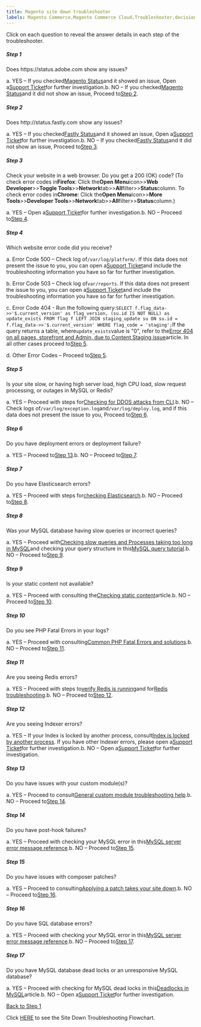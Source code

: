 ```yaml
---
title: Magento site down troubleshooter
labels: Magento Commerce,Magento Commerce Cloud,Troubleshooter,decision,down,how to,site,tree
---
```


Click on each question to reveal the answer details in each step of the troubleshooter.

<div class="zd-accordion">
<div class="zd-accordion-panel">
<h5>Step 1</h5>
<div class="zd-accordion-section">Does https://status.adobe.com show any issues?</div>
<p class="zd-accordion-text">a. YES – If you checked<a href="https://status.magento.com">Magento Status</a>and it showed an issue, Open a<a href="https://support.magento.com/hc/en-us/articles/360019088251-Submit-a-support-ticket">Support Ticket</a>for further investigation.b. NO – If you checked<a href="https://status.magento.com">Magento Status</a>and it did not show an issue, Proceed to<a class="accordion-anchor" href="#zd-accordion-2">Step 2</a>.</p>
</div>
<div class="zd-accordion-panel">
<h5>Step 2</h5>
<div class="zd-accordion-section">Does http://status.fastly.com show any issues?</div>
<p class="zd-accordion-text">a. YES – If you checked<a href="https://status.fastly.com/">Fastly Status</a>and it showed an issue, Open a<a href="https://support.magento.com/hc/en-us/articles/360019088251-Submit-a-support-ticket">Support Ticket</a>for further investigation.b. NO – If you checked<a href="https://status.fastly.com/">Fastly Status</a>and it did not show an issue, Proceed to<a class="accordion-anchor" href="#zd-accordion-3">Step 3</a>.</p>
</div>
<div class="zd-accordion-panel">
<h5>Step 3</h5>
<div class="zd-accordion-section">Check your website in a web browser. Do you get a 200 (OK) code?  (To check error codes in<strong>Firefox</strong>: Click the<strong>Open Menu</strong>icon>><strong>Web Developer</strong>>><strong>Toggle Tools</strong>>><strong>Network</strong>tab>><strong>All</strong>filter>><strong>Status</strong>column. To check error codes in<strong>Chrome</strong>: Click the<strong>Open Menu</strong>icon>><strong>More Tools</strong>>><strong>Developer Tools</strong>>><strong>Network</strong>tab>><strong>All</strong>filter>><strong>Status</strong>column.)</div>
<p class="zd-accordion-text">a. YES – Open a<a href="https://support.magento.com/hc/en-us/articles/360019088251-Submit-a-support-ticket">Support Ticket</a>for further investigation.b. NO – Proceed to<a class="accordion-anchor" href="#zd-accordion-4">Step 4</a>.</p>
</div>
<div class="zd-accordion-panel">
<h5>Step 4</h5>
<div class="zd-accordion-section">Which website error code did you receive?</div>
<p class="zd-accordion-text">a. Error Code 500 – Check log of<code>/var/log/platform/<project_id></code>. If this data does not present the issue to you, you can open a<a href="https://support.magento.com/hc/en-us/articles/360019088251-Submit-a-support-ticket">Support Ticket</a>and include the troubleshooting information you have so far for further investigation.</p>
<p class="zd-accordion-text">b. Error Code 503 – Check log of<code>var/reports</code>. If this data does not present the issue to you, you can open a<a href="https://support.magento.com/hc/en-us/articles/360019088251-Submit-a-support-ticket">Support Ticket</a>and include the troubleshooting information you have so far for further investigation.</p>
<p class="zd-accordion-text">c. Error Code 404 - Run the following query:<code>SELECT f.flag_data->>'$.current_version' as flag_version, (su.id IS NOT NULL) as update_exists FROM flag f LEFT JOIN staging_update su ON su.id = f.flag_data->>'$.current_version' WHERE flag_code = 'staging';</code>If the query returns a table, where<code>update_exists</code>value is "0", refer to the<a href="https://support.magento.com/hc/en-us/articles/360000262174">Error 404 on all pages, storefront and Admin, due to Content Staging issue</a>article. In all other cases proceed to<a class="accordion-anchor" href="#zd-accordion-5">Step 5</a>.</p>
<p class="zd-accordion-text">d. Other Error Codes – Proceed to<a class="accordion-anchor" href="#zd-accordion-5">Step 5</a>.</p>
</div>
<div class="zd-accordion-panel">
<h5>Step 5</h5>
<div class="zd-accordion-section">Is your site slow, or having high server load, high CPU load, slow request processing, or outages in MySQL or Redis?</div>
<p class="zd-accordion-text">a. YES – Proceed with steps for<a href="https://support.magento.com/hc/en-us/articles/360030941932">Checking for DDOS attacks from CLI</a>.b. NO – Check logs of<code>/var/log/exception.log</code>and<code>/var/log/deploy.log</code>, and if this data does not present the issue to you, Proceed to<a class="accordion-anchor" href="#zd-accordion-6">Step 6</a>.</p>
</div>
<div class="zd-accordion-panel">
<h5>Step 6</h5>
<div class="zd-accordion-section">Do you have deployment errors or deployment failure?</div>
<p class="zd-accordion-text">a. YES – Proceed to<a class="accordion-anchor" href="#zd-accordion-13">Step 13</a>.b. NO – Proceed to<a class="accordion-anchor" href="#zd-accordion-7">Step 7</a>.</p>
</div>
<div class="zd-accordion-panel">
<h5>Step 7</h5>
<div class="zd-accordion-section">Do you have Elasticsearch errors?</div>
<p class="zd-accordion-text">a. YES – Proceed with steps for<a href="https://devdocs.magento.com/guides/v2.3/config-guide/elasticsearch/configure-magento.html">checking Elasticsearch</a>.b. NO – Proceed to<a class="accordion-anchor" href="#zd-accordion-8">Step 8</a>.</p>
</div>
<div class="zd-accordion-panel">
<h5>Step 8</h5>
<div class="zd-accordion-section">Was your MySQL database having slow queries or incorrect queries?</div>
<p class="zd-accordion-text">a. YES – Proceed with<a href="https://support.magento.com/hc/en-us/articles/360030903091">Checking slow queries and Processes taking too long in MySQL</a>and checking your query structure in this<a href="https://dev.mysql.com/doc/refman/5.5/en/entering-queries.html">MySQL query tutorial</a>.b. NO – Proceed to<a class="accordion-anchor" href="#zd-accordion-9">Step 9</a>.</p>
</div>
<div class="zd-accordion-panel">
<h5>Step 9</h5>
<div class="zd-accordion-section">Is your static content not available?</div>
<p class="zd-accordion-text">a. YES – Proceed with consulting the<a href="https://support.magento.com/hc/en-us/articles/360031624091">Checking static content</a>article.b. NO – Proceed to<a class="accordion-anchor" href="#zd-accordion-10">Step 10</a>.</p>
</div>
<div class="zd-accordion-panel">
<h5>Step 10</h5>
<div class="zd-accordion-section">Do you see PHP Fatal Errors in your logs?</div>
<p class="zd-accordion-text">a. YES – Proceed with consulting<a href="https://support.magento.com/hc/en-us/articles/360030568432">Common PHP Fatal Errors and solutions</a>.b. NO – Proceed to<a class="accordion-anchor" href="#zd-accordion-11">Step 11</a>.</p>
</div>
<div class="zd-accordion-panel">
<h5>Step 11</h5>
<div class="zd-accordion-section">Are you seeing Redis errors?</div>
<p class="zd-accordion-text">a. YES – Proceed with steps to<a href="https://devdocs.magento.com/guides/v2.3/config-guide/redis/redis-session.html#redis-verify">verify Redis is running</a>and for<a href="https://redis.io/topics/problems">Redis troubleshooting</a>.b. NO – Proceed to<a class="accordion-anchor" href="#zd-accordion-12">Step 12</a>.</p>
</div>
<div class="zd-accordion-panel">
<h5>Step 12</h5>
<div class="zd-accordion-section">Are you seeing Indexer errors?</div>
<p class="zd-accordion-text">a. YES – If your Index is locked by another process, consult<a href="https://support.magento.com/hc/en-us/articles/360030683752">Index is locked by another process</a>. If you have other Indexer errors, please open a<a href="https://support.magento.com/hc/en-us/articles/360019088251-Submit-a-support-ticket">Support Ticket</a>for further investigation.b. NO – Open a<a href="https://support.magento.com/hc/en-us/articles/360019088251-Submit-a-support-ticket">Support Ticket</a>for further investigation.</p>
</div>
<div class="zd-accordion-panel">
<h5>Step 13</h5>
<div class="zd-accordion-section">Do you have issues with your custom module(s)?</div>
<p class="zd-accordion-text">a. YES – Proceed to consult<a href="https://support.magento.com/hc/en-us/articles/360031030751">General custom module troubleshooting help</a>.b. NO – Proceed to<a class="accordion-anchor" href="#zd-accordion-14">Step 14</a>.</p>
</div>
<div class="zd-accordion-panel">
<h5>Step 14</h5>
<div class="zd-accordion-section">Do you have post-hook failures?</div>
<p class="zd-accordion-text">a. YES – Proceed with checking your MySQL error in this<a href="https://dev.mysql.com/doc/refman/5.5/en/server-error-reference.html">MySQL server error message reference</a>.b. NO – Proceed to<a class="accordion-anchor" href="#zd-accordion-15">Step 15</a>.</p>
</div>
<div class="zd-accordion-panel">
<h5>Step 15</h5>
<div class="zd-accordion-section">Do you have issues with composer patches?</div>
<p class="zd-accordion-text">a. YES – Proceed to consulting<a href="https://support.magento.com/hc/en-us/articles/360030867871">Applying a patch takes your site down</a>.b. NO – Proceed to<a class="accordion-anchor" href="#zd-accordion-16">Step 16</a>.</p>
</div>
<div class="zd-accordion-panel">
<h5>Step 16</h5>
<div class="zd-accordion-section">Do you have SQL database errors?</div>
<p class="zd-accordion-text">a. YES – Proceed with checking your MySQL error in this<a href="https://dev.mysql.com/doc/refman/5.5/en/server-error-reference.html">MySQL server error message reference</a>.b. NO – Proceed to<a class="accordion-anchor" href="#zd-accordion-17">Step 17</a>.</p>
</div>
<div class="zd-accordion-panel">
<h5>Step 17</h5>
<div class="zd-accordion-section">Do you have MySQL database dead locks or an unresponsive MySQL database?</div>
<p class="zd-accordion-text">a. YES – Proceed with checking for MySQL dead locks in this<a href="https://support.magento.com/hc/en-us/articles/360031622211">Deadlocks in MySQL</a>article.b. NO – Open a<a href="https://support.magento.com/hc/en-us/articles/360019088251-Submit-a-support-ticket">Support Ticket</a>for further investigation.</p>
</div>
</div>
 
 [Back to Step 1](#zd-accordion-1) 

 
Click [HERE](https://support.magento.com/hc/en-us/articles/360031107111) to see the Site Down Troubleshooting Flowchart.